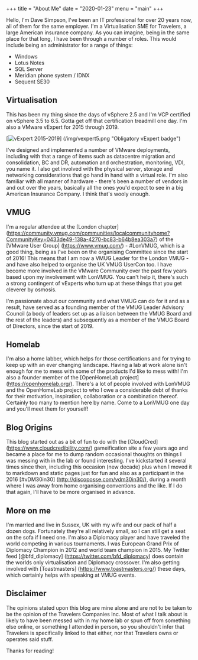 +++
title = "About Me"
date = "2020-01-23"
menu = "main"
+++


Hello, I'm Dave Simpson, I've been an IT professional for over 20 years now, all of them for the same employer. I'm a Virtualisation SME for Travelers, a large American insurance company. As you can imagine, being in the same place for that long, I have been through a number of roles. 
This would include being an administrator for a range of things:

* Windows
* Lotus Notes
* SQL Server 
* Meridian phone system / IDNX
* Sequent SE30

## Virtualisation 
This has been my thing since the days of vSphere 2.5 and I'm VCP certified on vSphere 3.5 to 6.5. Gotta get off that certification treadmill one day. I'm also a VMware vExpert for 2015 through 2019. 

[![vExpert 2015-2019](/img/vexpert5.png)] (/img/vexpert5.png "Obligatory vExpert badge")

I've designed and implemented a number of VMware deployments, including with that a range of items such as datacentre migration and consolidation, BC and DR,  automation and orchestration, monitoring, VDI, you name it. I also get involved with the physical server, storage and networking considerations that go hand in hand with a virtual role. I'm also familiar with all manner of hardware - there's been a number of vendors in and out over the years, basically all the ones you'd expect to see in a big American Insurance Company. I think that's wooly enough.

## VMUG
I'm a regular attendee at the [London chapter] (https://community.vmug.com/communities/localcommunityhome?CommunityKey=0433de49-138a-4270-bc83-b64b8ea303a7) of the [VMware User Group] (https://www.vmug.com/) - #LonVMUG, which is a good thing, being as I've been on the organising Committee since the start of 2016! This means that I am now a VMUG Leader for the London VMUG - and have also helped to organise the UK VMUG UserCon too. I have become more involved in the VMware Community over the past few years based upon my involvement with LonVMUG. You can't help it, there's such a strong contingent of vExperts who turn up at these things that you get cleverer by osmosis. 

I'm passionate about our community and what VMUG can do for it and as a result, have served as a founding member of the VMUG Leader Advisory Council (a body of leaders set up as a liaison between the VMUG Board and the rest of the leaders) and subsequently as a member of the VMUG Board of Directors, since the start of 2019. 

## Homelab
I'm also a home labber, which helps for those certifications and for trying to keep up with an ever changing landscape. Having a lab at work alone isn't enough for me to mess with some of the products I'd like to mess with! I'm also a founder member of the [OpenHomeLab project] (https://openhomelab.org/). There's a lot of people involved with LonVMUG and the OpenHomeLab project to who I owe a considerable debt of thanks for their motivation, inspiration, collaboration or a combination thereof. Certainly too many to mention here by name. Come to a LonVMUG one day and you'll meet them for yourself!

## Blog Origins
This blog started out as a bit of fun to do with the [CloudCred] (https://www.cloudcredibility.com/) gameification site a few years ago and became a place for me to dump random occasional thoughts on things I was messing with in the lab or found interesting. I've kickstarted it several times since then, including this occasion (new decade) plus when I moved it to markdown and static pages just for fun and also as a participant in the 2016 [#vDM30in30] (http://discoposse.com/vdm30in30/), during a month where I was away from home organising conventions and the like. If I do that again, I'll have to be more organised in advance.

## More on me
I'm married and live in Sussex, UK with my wife and our pack of half a dozen dogs. Fortunately they're all relatively small, so I can still get a seat on the sofa if I need one. I'm also a Diplomacy player and have traveled the world competing in various tournaments. I was European Grand Prix of Diplomacy Champion in 2012 and world team champion in 2015. My Twitter feed [@bfd_diplomacy] (https://twitter.com/bfd_diplomacy) does contain the worlds only virtualisation and Diplomacy crossover. I'm also getting involved with [Toastmasters] (https://www.toastmasters.org/) these days, which certainly helps with speaking at VMUG events. 

## Disclaimer
The opinions stated upon this blog are mine alone and are not to be taken to be the opinion of the Travelers Companies Inc. Most of what I talk about is likely to have been messed with in my home lab or spun off from something else online, or something I attended in person, so you shouldn't infer that Travelers is specifically linked to that either, nor that Travelers owns or operates said stuff.

Thanks for reading!
